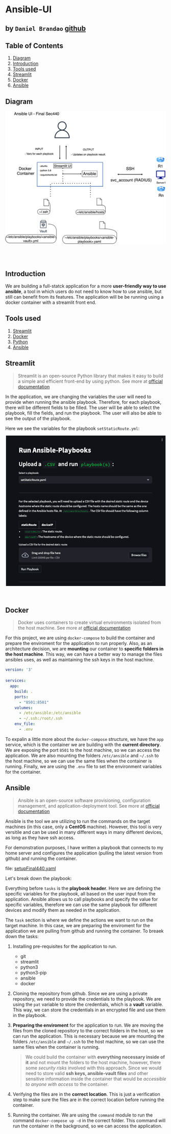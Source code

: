 # Ansible-UI

## by `Daniel Brandao` [github](https://github.com/ds-brandao/)

## Table of Contents

1. [Diagram](#diagram)
2. [Introduction](#introduction)
3. [Tools used](#tools-used)
4. [Streamlit](#streamlit)
5. [Docker](#docker)
6. [Ansible](#ansible)

## Diagram

![diagram](/Documentation/ansibleUI-finalSec440.drawio.png)

<br />
<br />

## Introduction

We are building a full-statck application for a more **user-friendly way to use ansible**, a tool in which users do not need to know how to use ansible, but still can benefit from its features. The application will be be running using a docker container with a streamlit front end.

## Tools used

1. [Streamlit](https://www.streamlit.io/)
2. [Docker](https://www.docker.com/)
3. [Python](https://www.python.org/)
4. [Ansible](https://www.ansible.com/)

## Streamlit

> Streamlit is an open-source Python library that makes it easy to build a simple and efficient front-end by using python. See more at [official documentation](https://www.streamlit.io/)

In the application, we are changing the variables the user will need to provide when running the ansible playbook. Therefore, for each playbook, there will be different fields to be filled. The user will be able to select the playbook, fill the fields, and run the playbook. The user will also be able to see the output of the playbook.

Here we see the variables for the playbook `setStaticRoute.yml`:

<p align="center">
<img src="/Documentation/image.png" alt="ui-setStaticRoute" width="500"/>
</p>

<br />

## Docker

> Docker uses containers to create virtual environments isolated from the host machine. See more at [official documentation](https://docs.docker.com/get-started/overview/)

For this project, we are using `docker-compose` to build the container and prepare the enviroment for the application to run properly. Also, as an architecture decision, we are **mounting** our container to **specific folders in the host machine**. This way, we can have a better way to manage the files ansibles uses, as well as maintaining the ssh keys in the host machine.

```yaml
version: '3'

services:
  app:
    build: .
    ports:
      - "8501:8501"
    volumes:
      - /etc/ansible:/etc/ansible
      - ~/.ssh:/root/.ssh
    env_file:
      - .env
```

To expalin a little more about the `docker-compose` structure, we have the `app` service, which is the container we are building with the **current directory**. We are exposing the port `8501` to the host machine, so we can access the application. We are also mounting the folders `/etc/ansible` and `~/.ssh` to the host machine, so we can use the same files when the container is running. Finally, we are using the `.env` file to set the environment variables for the container.

## Ansible

> Ansible is an open-source software provisioning, configuration management, and application-deployment tool. See more at [official documentation](https://docs.ansible.com/ansible/latest/index.html)

Ansible is the tool we are utilizing to run the commands on the target machines (in this case, only a **CentOS** machine). However, this tool is very versitile and can be used in many different ways in many different devices, as long as they have ssh access.

For demonstration purposes, I have written a playbook that connects to my home server and configures the application (pulling the latest version from github) and running the container.

file: [setupFinal440.yaml](https://github.com/ds-brandao/ansible-ui/blob/main/SourceCode/app/ansibleFiles/setupFinal440.yaml)

Let's break down the playbook:

Everything before `tasks` is the **playbook header**. Here we are defining the specific variables for the playbook, all based on the user input from the application. Ansible allows us to call playbooks and specify the value for specific variables, therefore we can use the same playbook for different devices and modify them as needed in the application.

The `task` section is where we define the actions we want to run on the target machine. In this case, we are preparing the enviroment for the application we are pulling from github and running the container. To breaek down the tasks:

1. Installing pre-requisites for the application to run.
    - git
    - streamlit
    - python3
    - python3-pip
    - ansible
    - docker

2. Cloning the repository from github. Since we are using a private repository, we need to provide the credentials to the playbook. We are using the `pat` variable to store the credentials, which is a **vault** variable. This way, we can store the credentials in an encrypted file and use them in the playbook.

3. **Preparing the enviroment** for the application to run. We are moving the files from the cloned repository to the correct folders in the host, so we can run the application. This is necessary because we are mounting the folders `/etc/ansible` and `~/.ssh` to the host machine, so we can use the same files when the container is running.
    
    > We could build the container with **everything necessary inside of it** and not mount the folders to the host machine, however, there some *security risks* involved with this approach. Since we would need to store valid **ssh keys, ansible-vault files** and other sensitive information inside the container that would be *accessible to anyone with access* to the container.

4. Verifying the files are in the **correct location**. This is just a verification step to make sure the files are in the correct location before running the container.

5. Running the container. We are using the `command` module to run the command `docker-compose up -d` in the correct folder. This command will run the container in the background, so we can access the application.
